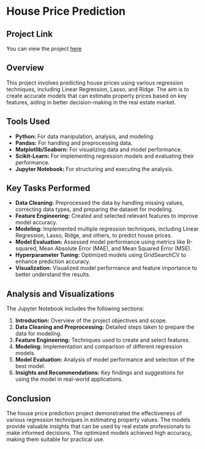 # House Price Prediction

## Project Link
You can view the project [here](https://github.com/NabeelGhalib/nabeelghalib.github.io/blob/main/house_price_prediction/Housing_LRM_Final.ipynb)

## Overview
This project involves predicting house prices using various regression techniques, including Linear Regression, Lasso, and Ridge. The aim is to create accurate models that can estimate property prices based on key features, aiding in better decision-making in the real estate market.

## Tools Used
- **Python:** For data manipulation, analysis, and modeling.
- **Pandas:** For handling and preprocessing data.
- **Matplotlib/Seaborn:** For visualizing data and model performance.
- **Scikit-Learn:** For implementing regression models and evaluating their performance.
- **Jupyter Notebook:** For structuring and executing the analysis.

## Key Tasks Performed
- **Data Cleaning:** Preprocessed the data by handling missing values, correcting data types, and preparing the dataset for modeling.
- **Feature Engineering:** Created and selected relevant features to improve model accuracy.
- **Modeling:** Implemented multiple regression techniques, including Linear Regression, Lasso, Ridge, and others, to predict house prices.
- **Model Evaluation:** Assessed model performance using metrics like R-squared, Mean Absolute Error (MAE), and Mean Squared Error (MSE).
- **Hyperparameter Tuning:** Optimized models using GridSearchCV to enhance prediction accuracy.
- **Visualization:** Visualized model performance and feature importance to better understand the results.

## Analysis and Visualizations
The Jupyter Notebook includes the following sections:
1. **Introduction:** Overview of the project objectives and scope.
2. **Data Cleaning and Preprocessing:** Detailed steps taken to prepare the data for modeling.
3. **Feature Engineering:** Techniques used to create and select features.
4. **Modeling:** Implementation and comparison of different regression models.
5. **Model Evaluation:** Analysis of model performance and selection of the best model.
6. **Insights and Recommendations:** Key findings and suggestions for using the model in real-world applications.

## Conclusion
The house price prediction project demonstrated the effectiveness of various regression techniques in estimating property values. The models provide valuable insights that can be used by real estate professionals to make informed decisions. The optimized models achieved high accuracy, making them suitable for practical use.



